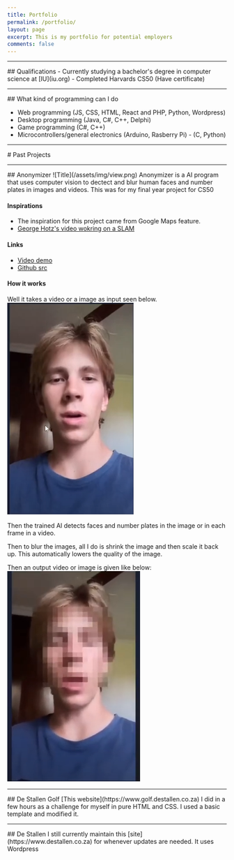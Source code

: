 ```yaml
---
title: Portfolio
permalink: /portfolio/
layout: page
excerpt: This is my portfolio for potential employers
comments: false
---
```


<hr>
## Qualifications
- Currently studying a bachelor's degree in computer science at [IU](iu.org)
- Completed Harvards CS50 (Have certificate)

<hr>
## What kind of programming can I do

- Web programming (JS, CSS, HTML, React and PHP, Python, Wordpress)
- Desktop programming (Java, C#, C++, Delphi)
- Game programming (C#, C++)
- Microcontrollers/general electronics (Arduino, Rasberry Pi) - (C, Python)

<hr>
# Past Projects 
<hr>
##  Anonymizer
![Title](/assets/img/view.png)
Anonymizer is a AI program that uses computer vision to dectect and blur human faces and number plates in images and videos.
This was for my final year project for CS50

#### Inspirations
- The inspiration for this project came from Google Maps feature.
- [George Hotz's video wokring on a SLAM](https://www.youtube.com/watch?v=7Hlb8YX2-W8)

#### Links
- [Video demo](https://youtu.be/eh73nLzw3pQ)
- [Github src](https://github.com/Aiden-Koorsen/anonymizer)

#### How it works
Well it takes a video or a image as input seen below.
![Before](/assets/img/before.png)

Then the trained AI detects faces and number plates in the image or in each frame in a video.

Then to blur the images, all I do is shrink the image and then scale it back up. This automatically lowers the quality of the image.

Then an output video or image is given like below:
![After](/assets/img/after.png)

<hr>
##  De Stallen Golf
[This website](https://www.golf.destallen.co.za) I did in a few hours as a challenge for myself in pure HTML and CSS. I used a basic template and modified it.

<hr>
## De Stallen
I still currently maintain this [site](https://www.destallen.co.za) for whenever updates are needed. It uses Wordpress
